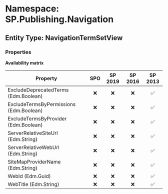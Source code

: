 # Namespace: SP.Publishing.Navigation

## Entity Type: NavigationTermSetView

### Properties

**Availability matrix**

Property | SPO | SP 2019 | SP 2016 | SP 2013
----------|:---:|:-------:|:-------:|:-------:
ExcludeDeprecatedTerms (Edm.Boolean) | ❌ | ❌ | ❌ | ✅
ExcludeTermsByPermissions (Edm.Boolean) | ❌ | ❌ | ❌ | ✅
ExcludeTermsByProvider (Edm.Boolean) | ❌ | ❌ | ❌ | ✅
ServerRelativeSiteUrl (Edm.String) | ❌ | ❌ | ❌ | ✅
ServerRelativeWebUrl (Edm.String) | ❌ | ❌ | ❌ | ✅
SiteMapProviderName (Edm.String) | ❌ | ❌ | ❌ | ✅
WebId (Edm.Guid) | ❌ | ❌ | ❌ | ✅
WebTitle (Edm.String) | ❌ | ❌ | ❌ | ✅